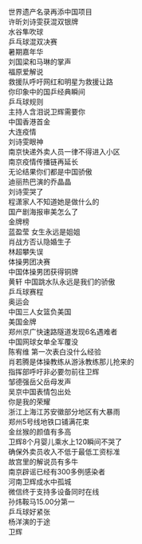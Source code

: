 世界遗产名录再添中国项目  
许昕刘诗雯获混双银牌  
水谷隼吹球  
乒乓球混双决赛  
暑期嘉年华  
刘国梁和马琳的掌声  
福原爱解说  
救援队呼吁网红和明星为救援让路  
你印象中的国乒经典瞬间  
乒乓球规则  
主持人含泪说卫辉需要你  
中国香港首金  
大连疫情  
刘诗雯眼神  
南京快递外卖人员一律不得进入小区  
南京疫情传播链再延长  
无论结果你们都是中国骄傲  
迪丽热巴演的乔晶晶  
刘诗雯哭了  
程潇家人不知道她是做什么的  
国产剧海报审美怎么了  
金牌榜  
蓝盈莹 女生永远是姐姐  
肖战方否认隐婚生子  
林超攀失误  
体操男团决赛  
中国体操男团获得铜牌  
黄轩 中国跳水队永远是我们的骄傲  
乒乓球赛程  
奥运会  
中国三人女篮负美国  
美国金牌  
郑州京广快速路隧道发现6名遇难者  
中国网球女单全军覆没  
陈宥维 第一次表白没什么经验  
肖若腾是体操教练从游泳教练那儿抢来的  
指挥部呼吁非必要勿前往卫辉  
邹德强岳父岳母发声  
吴京中国表情包出处  
你是我的荣耀  
浙江上海江苏安徽部分地区有大暴雨  
郑州5号线地铁口铺满花束  
金丝猴的颜值有多高  
卫辉8个月婴儿乘水上120瞬间不哭了  
确保外卖员收入不低于最低工资标准  
故宫里的解说员有多牛  
南京辟谣已经有300多例感染者  
河南卫辉成水中孤城  
微信终于支持多设备同时在线  
孙炜鞍马15.00分第一  
乒乓球好紧张  
杨洋演的于途  
卫辉  
